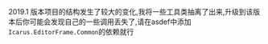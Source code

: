 2019.1 版本项目的结构发生了较大的变化,我将一些工具类抽离了出来,升级到该版本后你可能会发现自己的一些调用丢失了,请在asdef中添加`Icarus.EditorFrame.Common`的依赖就行